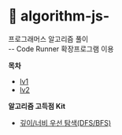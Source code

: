 # 🚀 algorithm-js-

프로그래머스 알고리즘 풀이
<br>
-- Code Runner 확장프로그램 이용


**목차**
+ [lv1](lv1)
+ [lv2](lv2)

**알고리즘 고득점 Kit**
+ [깊이/너비 우선 탐색(DFS/BFS)](kit/dfs-bfs)
